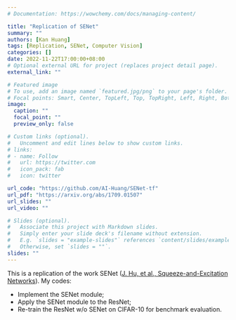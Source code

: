 ```yaml
---
# Documentation: https://wowchemy.com/docs/managing-content/

title: "Replication of SENet"
summary: ""
authors: [Kan Huang]
tags: [Replication, SENet, Computer Vision]
categories: []
date: 2022-11-22T17:00:00+08:00
# Optional external URL for project (replaces project detail page).
external_link: ""

# Featured image
# To use, add an image named `featured.jpg/png` to your page's folder.
# Focal points: Smart, Center, TopLeft, Top, TopRight, Left, Right, BottomLeft, Bottom, BottomRight.
image:
  caption: ""
  focal_point: ""
  preview_only: false

# Custom links (optional).
#   Uncomment and edit lines below to show custom links.
# links:
# - name: Follow
#   url: https://twitter.com
#   icon_pack: fab
#   icon: twitter

url_code: "https://github.com/AI-Huang/SENet-tf"
url_pdf: "https://arxiv.org/abs/1709.01507"
url_slides: ""
url_video: ""

# Slides (optional).
#   Associate this project with Markdown slides.
#   Simply enter your slide deck's filename without extension.
#   E.g. `slides = "example-slides"` references `content/slides/example-slides.md`.
#   Otherwise, set `slides = ""`.
slides: ""
---
```


This is a replication of the work SENet ([J. Hu, et al., Squeeze-and-Excitation Networks](https://arxiv.org/abs/1709.01507)). My codes:

- Implement the SENet module;
- Apply the SENet module to the ResNet;
- Re-train the ResNet w/o SENet on CIFAR-10 for benchmark evaluation.
